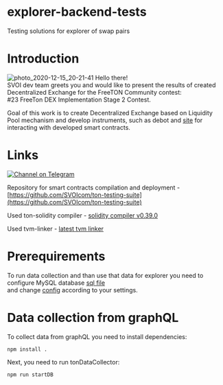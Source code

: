 # explorer-backend-tests
Testing solutions for explorer of swap pairs

# Introduction
![photo_2020-12-15_20-21-41](https://user-images.githubusercontent.com/18599919/111032509-ac9fbd80-841d-11eb-9639-843ef2d758b3.jpg)
Hello there! \
SVOI dev team greets you and would like to present the results of created Decentralized Exchange for the FreeTON Community contest: \
#23 FreeTon DEX Implementation Stage 2 Contest.

Goal of this work is to create Decentralized Exchange based on Liquidity Pool mechanism and develop instruments, such as 
debot and [site](https://tonswap.com) for interacting with developed smart contracts.
 
# Links
[![Channel on Telegram](https://img.shields.io/badge/-TON%20Swap%20TG%20chat-blue)](https://t.me/tonswap) 

Repository for smart contracts compilation and deployment - [https://github.com/SVOIcom/ton-testing-suite](https://github.com/SVOIcom/ton-testing-suite)

Used ton-solidity compiler - [solidity compiler v0.39.0](https://github.com/broxus/TON-Solidity-Compiler/tree/98892ddbd2817784857b54436d75b64a3fdf6eb1)

Used tvm-linker - [latest tvm linker](https://github.com/tonlabs/TVM-linker)

# Prerequirements

To run data collection and than use that data for explorer you need to configure MySQL database [sql file](https://github.com/SVOIcom/tonswap-explorer/blob/master/models/_sql/tonswap_explorer.sql) \
and change [config](https://github.com/SVOIcom/tonswap-explorer/blob/master/config.js) according to your settings. 

# Data collection from graphQL

To collect data from graphQL you need to install dependencies: 

```shell
npm install .
```

Next, you need to run tonDataCollector:

```shell
npm run startDB
```
